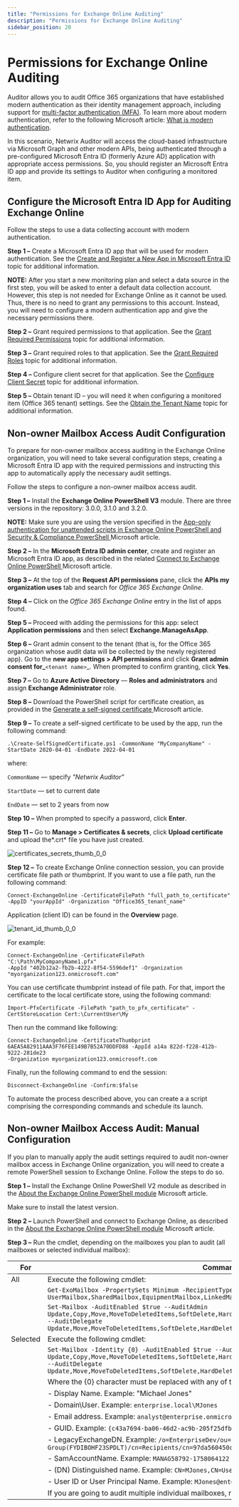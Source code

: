 ```yaml
---
title: "Permissions for Exchange Online Auditing"
description: "Permissions for Exchange Online Auditing"
sidebar_position: 20
---
```


# Permissions for Exchange Online Auditing

Auditor allows you to audit Office 365 organizations that have established modern authentication as
their identity management approach, including support for
[multi-factor authentication (MFA)](https://docs.microsoft.com/en-us/azure/active-directory/authentication/concept-mfa-howitworks).
To learn more about modern authentication, refer to the following Microsoft article:
[What is modern authentication](https://docs.microsoft.com/en-us/office365/enterprise/hybrid-modern-auth-overview#what-is-modern-authentication).

In this scenario, Netwrix Auditor will access the cloud-based infrastructure via Microsoft Graph and
other modern APIs, being authenticated through a pre-configured Microsoft Entra ID (formerly Azure
AD) application with appropriate access permissions. So, you should register an Microsoft Entra ID
app and provide its settings to Auditor when configuring a monitored item.

## Configure the Microsoft Entra ID App for Auditing Exchange Online

Follow the steps to use a data collecting account with modern authentication.

**Step 1 –** Create a Microsoft Entra ID app that will be used for modern authentication. See the
[Create and Register a New App in Microsoft Entra ID](/docs/auditor/10.8/configuration/microsoft365/exchangeonline/modernauth/modernauth.md#create-and-register-a-new-app-in-microsoft-entra-id)
topic for additional information.

**NOTE:** After you start a new monitoring plan and select a data source in the first step, you will
be asked to enter a default data collection account. However, this step is not needed for Exchange
Online as it cannot be used. Thus, there is no need to grant any permissions to this account.
Instead, you will need to configure a modern authentication app and give the necessary permissions
there.

**Step 2 –** Grant required permissions to that application. See the
[Grant Required Permissions](/docs/auditor/10.8/configuration/microsoft365/exchangeonline/modernauth/modernauth.md#grant-required-permissions) topic for additional
information.

**Step 3 –** Grant required roles to that application. See the
[Grant Required Roles](/docs/auditor/10.8/configuration/microsoft365/exchangeonline/modernauth/modernauth.md#grant-required-roles) topic for additional information.

**Step 4 –** Configure client secret for that application. See the
[Configure Client Secret](/docs/auditor/10.8/configuration/microsoft365/exchangeonline/modernauth/modernauth.md#configure-client-secret) topic for additional information.

**Step 5 –** Obtain tenant ID – you will need it when configuring a monitored item (Office 365
tenant) settings. See the [Obtain the Tenant Name](/docs/auditor/10.8/configuration/microsoft365/exchangeonline/modernauth/modernauth.md#obtain-the-tenant-name) topic for
additional information.

## Non-owner Mailbox Access Audit Configuration

To prepare for non-owner mailbox access auditing in the Exchange Online organization, you will need
to take several configuration steps, creating a Microsoft Entra ID app with the required permissions
and instructing this app to automatically apply the necessary audit settings.

Follow the steps to configure a non-owner mailbox access audit.

**Step 1 –** Install the **Exchange Online PowerShell V3** module. There are three versions in the
repository: 3.0.0, 3.1.0 and 3.2.0.

**NOTE:** Make sure you are using the version specified in the
[App-only authentication for unattended scripts in Exchange Online PowerShell and Security & Compliance PowerShell ](https://docs.microsoft.com/en-us/powershell/exchange/app-only-auth-powershell-v2?view=exchange-ps)Microsoft
article.

**Step 2 –** In the **Microsoft Entra ID admin center**, create and register an Microsoft Entra ID
app, as described in the related
[Connect to Exchange Online PowerShell ](https://docs.microsoft.com/en-us/powershell/exchange/connect-to-exchange-online-powershell?view=exchange-ps)Microsoft
article.

**Step 3 –** At the top of the **Request API permissions** pane, click the **APIs my organization
uses** tab and search for _Office 365 Exchange Online_.

**Step 4 –** Click on the _Office 365 Exchange Online_ entry in the list of apps found.

**Step 5 –** Proceed with adding the permissions for this app: select **Application permissions**
and then select **Exchange.ManageAsApp**.

**Step 6 –** Grant admin consent to the tenant (that is, for the Office 365 organization whose audit
data will be collected by the newly registered app). Go to the **new app settings > API
permissions** and click **Grant admin consent for\_**`<tenant name>`\_. When prompted to confirm
granting, click **Yes**.

**Step 7 –** Go to **Azure Active Directory** — **Roles and administrators** and assign **Exchange
Administrator** role.

**Step 8 –** Download the PowerShell script for certificate creation, as provided in the
[Generate a self-signed certificate ](https://docs.microsoft.com/en-us/powershell/exchange/app-only-auth-powershell-v2?view=exchange-ps#generate-a-self-signed-certificate)Microsoft
article.

**Step 9 –** To create a self-signed certificate to be used by the app, run the following command:

```
.\Create-SelfSignedCertificate.ps1 -CommonName "MyCompanyName" -StartDate 2020-04-01 -EndDate 2022-04-01
```

where:

`CommonName` — specify _"Netwrix Auditor"_

`StartDate` — set to current date

`EndDate` — set to 2 years from now

**Step 10 –** When prompted to specify a password, click **Enter**.

**Step 11 –** Go to **Manage > Certificates & secrets**, click **Upload certificate** and upload
the*.crt* file you have just created.

![certificates_secrets_thumb_0_0](/images/auditor/10.7/configuration/microsoft365/exchangeonline/certificates_secrets_thumb_0_0.webp)

**Step 12 –** To create Exchange Online connection session, you can provide certificate file path or
thumbprint. If you want to use a file path, run the following command:

```
Connect-ExchangeOnline -CertificateFilePath "full_path_to_certificate"
-AppID "yourAppId" -Organization "Office365_tenant_name"
```

Application (client ID) can be found in the **Overview** page.

![tenant_id_thumb_0_0](/images/auditor/10.7/configuration/microsoft365/exchangeonline/tenant_id_thumb_0_0.webp)

For example:

```
Connect-ExchangeOnline -CertificateFilePath "C:\Path\MyCompanyName1.pfx"
-AppId "402b12a2-fb2b-4222-8f54-5596def1" -Organization "myorganization123.onmicrosoft.com"
```

You can use certificate thumbprint instead of file path. For that, import the certificate to the
local certificate store, using the following command:

```
Import-PfxCertificate -FilePath "path_to_pfx_certificate" -CertStoreLocation Cert:\CurrentUser\My
```

Then run the command like following:

```
Connect-ExchangeOnline -CertificateThumbprint 6AEА5A82911ААА3F76FEE149B7B52А70DDFD88 -AppId a14a 822d-f228-412b-9222-281de23
-Organization myorganization123.onmicrosoft.com
```

Finally, run the following command to end the session:

```
Disconnect-ExchangeOnline -Confirm:$false
```

To automate the process described above, you can create a a script comprising the corresponding
commands and schedule its launch.

## Non-owner Mailbox Access Audit: Manual Configuration

If you plan to manually apply the audit settings required to audit non-owner mailbox access in
Exchange Online organization, you will need to create a remote PowerShell session to Exchange
Online. Follow the steps to do so.

**Step 1 –** Install the Exchange Online PowerShell V2 module as described in the
[About the Exchange Online PowerShell module](https://docs.microsoft.com/en-us/powershell/exchange/exchange-online-powershell-v2?view=exchange-ps)
Microsoft article.

Make sure to install the latest version.

**Step 2 –** Launch PowerShell and connect to Exchange Online, as described in the
[About the Exchange Online PowerShell module](https://docs.microsoft.com/en-us/powershell/exchange/exchange-online-powershell-v2?view=exchange-ps)
Microsoft article.

**Step 3 –** Run the cmdlet, depending on the mailboxes you plan to audit (all mailboxes or selected
individual mailbox):

| For      | Command                                                                                                    |
|----------|-------------------------------------------------------------------------------------------------------------|
| All      | Execute the following cmdlet:                                                                              |
|          | `Get-ExoMailbox -PropertySets Minimum -RecipientTypeDetails UserMailbox,SharedMailbox,EquipmentMailbox,LinkedMailbox,RoomMailbox` |
|          | `Set-Mailbox -AuditEnabled $true --AuditAdmin Update,Copy,Move,MoveToDeletedItems,SoftDelete,HardDelete,FolderBind,SendAs,SendOnBehalf,Create --AuditDelegate Update,Move,MoveToDeletedItems,SoftDelete,HardDelete,FolderBind,SendAs,SendOnBehalf,Create` |
| Selected | Execute the following cmdlet:                                                                              |
|          | `Set-Mailbox -Identity {0} -AuditEnabled $true --AuditAdmin Update,Copy,Move,MoveToDeletedItems,SoftDelete,HardDelete,FolderBind,SendAs,SendOnBehalf,Create --AuditDelegate Update,Move,MoveToDeletedItems,SoftDelete,HardDelete,FolderBind,SendAs,SendOnBehalf,Create` |
|          | Where the {0} character must be replaced with any of the following:                                        |
|          | - Display Name. Example: "Michael Jones"                                                                   |
|          | - Domain\User. Example: `enterprise.local\MJones`                                                          |
|          | - Email address. Example: `analyst@enterprise.onmicrosoft.com`                                             |
|          | - GUID. Example: `{c43a7694-ba06-46d2-ac9b-205f25dfb32d}`                                                  |
|          | - LegacyExchangeDN. Example: `/o=EnterpriseDev/ou=Exchange Administrative Group(FYDIBOHF23SPDLT)/cn=Recipients/cn=97da560450c942aba81b2da46c60858a-analyst` |
|          | - SamAccountName. Example: `MANAG58792-1758064122`                                                         |
|          | - (DN) Distinguished name. Example: `CN=MJones,CN=Users,DC=enterprisedc1,DC=enterprise,DC=local`         |
|          | - User ID or User Principal Name. Example: `MJones@enterprise.onmicrosoft.com`                             |
|          | If you are going to audit multiple individual mailboxes, run the cmdlet for each mailbox you need.         |
